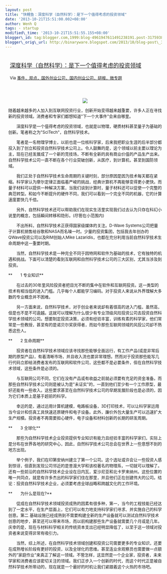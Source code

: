 ```yaml
--- 
layout: post 
title: "快鲤鱼：深度科学（自然科学）：是下一个值得考虑的投资领域" 
date: '2013-10-21T15:51:00.002+08:00' 
author: Wenh Q
tags: - startup
modified\_time: '2013-10-21T15:51:55.155+08:00' 
blogger\_id: tag:blogger.com,1999:blog-4961947611491238191.post-3175938332684037250
blogger\_orig\_url: http://binaryware.blogspot.com/2013/10/blog-post\_3066.html
---
```

<div style="margin: 10px; padding: 5px;">

<div style="font-size: 18px;">

[深度科学（自然科学）：是下一个值得考虑的投资领域](http://www.kuailiyu.com/article/5541.html)

</div>

<div style="font-size: 13px;">

Via
[事件，观点，国外创业公司，国内创业公司，研报，微专题](http://www.kuailiyu.com/)

</div>

</div>

<div style="font-size: 13px; padding: 15px 0 10px 10px;">

<div style="text-align: center;">

![](http://www.kuailiyu.com/uploadfile/2013/1018/20131018054550234.jpg)

</div>

随着越来越多的人加入到互联网投资行业，创新开始变得越来越重要，许多人正在寻找新的投资领域。消费者和专家们都想知道"下一个大事件"会来自哪里。

　　深度科学是一个值得考虑的投资领域，也就是以物理，硬质材料甚至量子为基础的创新。笔者称之为"SciTech"，自然科学技术。

　　笔者是一名物理学博士，以前也是一位核科学家，后来我把职业生涯的后半部分都投入到了创立和投资自然科学技术公司上。令人鼓舞的是，这个领域以前主要以理论为主，现在已经发展成了一个新的竞技场，不断有全新的具有商业价值的产品生产出来。自然科学技术公司一直不断在各个行业突破创新，从医疗，到计算机，甚至到国防领域。

　　我们正处于自然科学技术生命周期的关键时刻，部分原因是因为技术每天都在紧缩。科学家认为摩尔定律正面临着严峻的挑战，经典计算机不再能够变得更小更快。而量子材料可以提供一种解决方案，当我们谈到计算时，量子材料还可以促使一个完整的典范转型。和如今不断提升的硬件不同，我们可以看到一个完全不同的机器，它的计算速度要快几千倍。

　　另外，自然科学技术还可以帮助我们在现实生活里实现我们过去认为只存在科幻小说里的概念，包括瞬间转移和隐形。(尽管在小范围内)

　　不出所料，自然科学技术正获得国家级媒体的关注。D-Wave
Systems公司把量子计算机销售给谷歌和NASA而名噪一时。少量的投资集团，包括我去年创办的QWave投资公司以及RIM创始人Mike
Lazaridis，也都在充分利用当前自然科学技术生命周期中这一重要时期。

　　当然，自然科学技术是一种完全不同于因特网和软件为基础的技术，它有独特的机遇和挑战。下面可以清楚的看到互联网和自然科学技术公司的三大区别，尤其当涉及到投资。

**　　1 专业知识**

　　在过去的30年里风险投资者把目光不断的集中在软件和互联网投资。这一类型的技术有相当低的进入门槛。几乎每个人都能学习编码。对于投资人来说从外界理解大多数的专业概念并不困难。

　　另一方面来说，自然科学技术，对于创业者来说却有着很高的进入门槛，虽然高，但是也不是不可逾越。这就可以理解为什么很少有专业顶级风险投资公司去投资自然科学技术领域的公司。想要制定投资决策，必须有经验丰富，训练有素的科学家，他们常常是一些教授，甚至有的是诺贝尔奖获得者，而如今那些互联网领域的风投公司却不熟悉这些人。

**　　2 生命周期**

　　投资者在自然科学技术领域应该寻找那些能够全面运行，有工作产品(或是非常后期的原型产品)，有着清晰市场，并且收入流也要非常理想。然而对于投资那些能写几行代码立即给消费者发布的互联网和软件公司，这些都不是必要条件，但在自然科学技术领域，这些条件是必须的。

　　与互联网公司不同，它们在没有产品或有收益之前就必须要有充足的资金准备。而那些自然科学技术公司则是被认为是"未证实"的，一直到他们至少有一个工作原型，最好还能有一些收入。这些要求甚至在自然科学技术公司的早期发展阶段也是必须的，因为它们本质上是基于超前的科学。

　　幸运的是，通过运用计算机建模，电路板设备，3D打印技术，可以让科学家运用当今设计和仿真工具快速还原硬件和电子设备。此外，廉价外包大量生产可以迅速扩大生产规模。投资者不再需要担心硬件，电子设备和材料创新的长期的研发周期。

**　　3 全球化**

　　那些为自然科学技术企业投资提供专业知识有能力且经验丰富的科学家们，实际上是分布在世界各地的研究中心，因此，自然科学技术公司总会在世界上一些意想不到的地方出现。

　　举个例子，我们在印第安纳州建立了第一个公司。这个选址或许会让一些投资人感到惊讶，但直到发现公司邻近的是普渡大学和该校著名的物理系，一切就可以理解了。还有一些前沿的自然科学技术企业设在日内瓦，爱沙尼亚和北卡罗来纳州。这些位置的唯一共同点，就是有许多杰出的科学家们住在那里，并且他们正在创建伟大的公司。结论：投资自然科学技术企业，必须要考虑全球战略和跨越文化的工作环境。

**　　为什么是现在?**

　　促成在自然科学技术领域投资成熟的因素有很多种，第一，当今的工程技能已经达到了一定水平，在生产层面上，它们可以有力地支持科学家们寻求、并实施自己的科学创意。第二
基础设施已经成熟到不需要构建全新的生产设备就可以测试自然科学技术创意的地步，甚至还可以带来市场，而以前构建那些生产设备就需要几个月或是几年。庆幸的是，现在与材料科学相关的传统资本支出已经明显降低了，以至于这一领域对投资者来说变得非常有吸引力。

　　当然，综上所述，在自然科学技术领域创建和投资公司需要更多的专业知识，还要在成熟增长阶段有更好的投资，以及全球化的思维。甚至连业余观察员也需要做一点额外的"家庭作业"来真正了解这一领域。不管怎样，这显然是一个企业家，投资者，未来学家和消费者应该密切关注的领域。我们正步入一个创新的时代，而这个时代正是被自然科学技术所带动的，现在就是一个最好的时机让我们紧跟着这个火热的市场吧。

</div>
